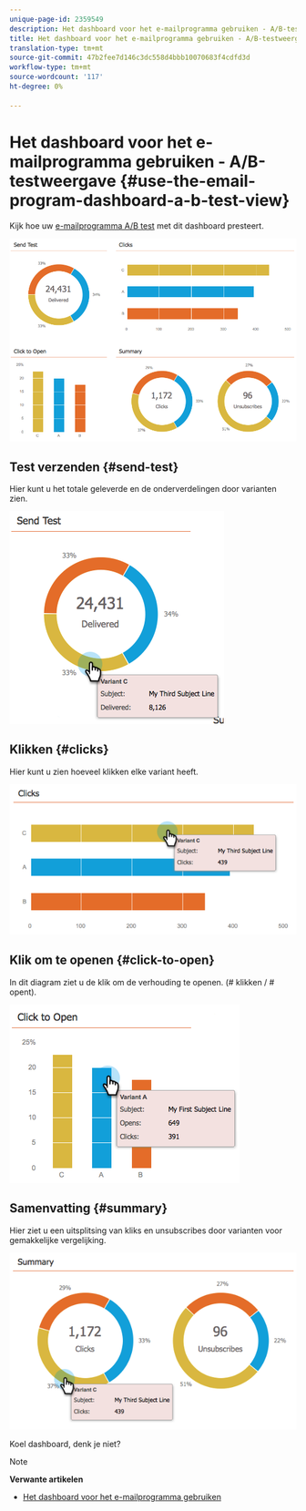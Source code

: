 ```yaml
---
unique-page-id: 2359549
description: Het dashboard voor het e-mailprogramma gebruiken - A/B-testweergave - Marketo Docs - Productdocumentatie
title: Het dashboard voor het e-mailprogramma gebruiken - A/B-testweergave
translation-type: tm+mt
source-git-commit: 47b2fee7d146c3dc558d4bbb10070683f4cdfd3d
workflow-type: tm+mt
source-wordcount: '117'
ht-degree: 0%

---
```



# Het dashboard voor het e-mailprogramma gebruiken - A/B-testweergave {#use-the-email-program-dashboard-a-b-test-view}

Kijk hoe uw [e-mailprogramma A/B test](http://docs.marketo.com/pages/viewpage.action?pageid=2359480) met dit dashboard presteert.

![](assets/image2014-9-12-16-3a14-3a28.png)

## Test verzenden {#send-test}

Hier kunt u het totale geleverde en de onderverdelingen door varianten zien.

![](assets/image2014-9-12-16-3a16-3a2.png)

## Klikken {#clicks}

Hier kunt u zien hoeveel klikken elke variant heeft.

![](assets/image2014-9-12-16-3a16-3a20.png)

## Klik om te openen {#click-to-open}

In dit diagram ziet u de klik om de verhouding te openen. (# klikken / # opent).

![](assets/image2014-9-12-16-3a16-3a36.png)

## Samenvatting {#summary}

Hier ziet u een uitsplitsing van kliks en unsubscribes door varianten voor gemakkelijke vergelijking.

![](assets/image2014-9-12-16-3a16-3a45.png)

Koel dashboard, denk je niet?

>[!NOTE]
>
>**Verwante artikelen**
>
>* [Het dashboard voor het e-mailprogramma gebruiken](../../../../../product-docs/email-marketing/email-programs/email-program-data/use-the-email-program-dashboard.md)

>



